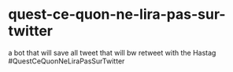 # quest-ce-quon-ne-lira-pas-sur-twitter
a bot that will save all tweet that will bw retweet with the Hastag #QuestCeQuonNeLiraPasSurTwitter
